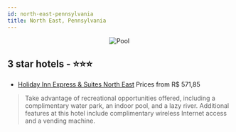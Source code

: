 ```yaml
---
id: north-east-pennsylvania
title: North East, Pennsylvania
---
```


<center><img src="https://i.travelapi.com/hotels/2000000/2000000/1990300/1990277/01e7d03f_z.jpg" alt="Pool" /></center>


##  3 star hotels - ⭐️⭐️⭐️

-    [Holiday Inn Express & Suites North East](https://us.hurb.com/hotels/north-east/holiday-inn-express-suites-north-east-JNP-JP212724?cmp=18055) Prices from R$ 571,85
   > Take advantage of recreational opportunities offered, including a complimentary water park, an indoor pool, and a lazy river. Additional features at this hotel include complimentary wireless Internet access and a vending machine.
